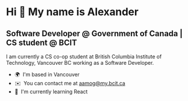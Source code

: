 Hi 👋 My name is Alexander
==========================

Software Developer @ Government of Canada | CS student @ BCIT
-----------------------------------------

I am currently a CS co-op student at British Columbia Institute of Technology, Vancouver BC working as a Software Developer.

* 🌍  I'm based in Vancouver
* ✉️  You can contact me at [aamog@my.bcit.ca](mailto:aamog@my.bcit.ca)
* 🧠  I'm currently learning React
